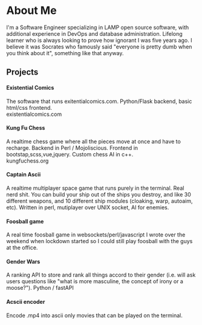 [comment]: <> (I have to write my general github profile here because this repository has
the same name as my github so ignore this. This is just the code that runs existential comics
Python/Flask)

# About Me

I'm a Software Engineer specializing in LAMP open source software, with additional experience in DevOps and database administration. Lifelong learner who is always looking to prove how ignorant I was five years ago. I believe it was Socrates who famously said "everyone is pretty dumb when you think about it", something like that anyway.

## Projects
#### Existential Comics
The software that runs exitentialcomics.com. Python/Flask backend, basic html/css frontend.  
existentialcomics.com
#### Kung Fu Chess
A realtime chess game where all the pieces move at once and have to recharge. Backend in Perl / Mojoliscious. Frontend in bootstap,scss,vue,jquery. Custom chess AI in c++.  
kungfuchess.org
#### Captain Ascii
A realtime multiplayer space game that runs purely in the terminal. Real nerd shit. You can build your ship out of the ships you destroy, and like 30 different weapons, and 10 different ship modules (cloaking, warp, autoaim, etc). Written in perl, mutiplayer over UNIX socket, AI for enemies.
#### Foosball game
A real time foosball game in websockets/perl/javascript I wrote over the weekend when lockdown started so I could still play foosball with the guys at the office.
#### Gender Wars
A ranking API to store and rank all things accord to their gender (i.e. will ask users questions like "what is more masculine, the concept of irony or a moose?"). Python / fastAPI
#### Acscii encoder
Encode .mp4 into ascii only movies that can be played on the terminal.

